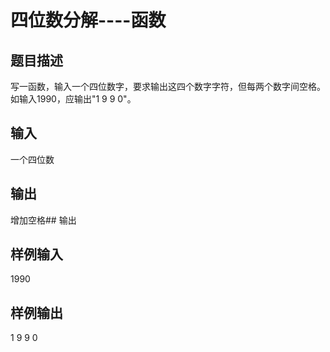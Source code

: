  # 四位数分解----函数  
  
 ## 题目描述  
 写一函数，输入一个四位数字，要求输出这四个数字字符，但每两个数字间空格。如输入1990，应输出"1 9 9 0"。  
 ## 输入  
 一个四位数  
 ## 输出  
 增加空格## 输出  
 ## 样例输入  
 1990  
 ## 样例输出  
 1 9 9 0  
   
  
